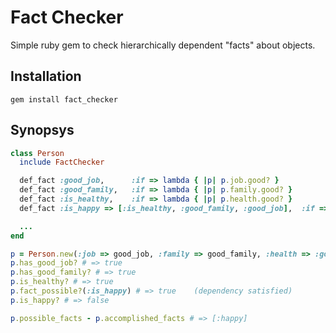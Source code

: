 # Fact Checker

  Simple ruby gem to check hierarchically dependent "facts" about objects.

## Installation

    gem install fact_checker

## Synopsys

``` ruby
class Person
  include FactChecker

  def_fact :good_job,      :if => lambda { |p| p.job.good? }
  def_fact :good_family,   :if => lambda { |p| p.family.good? }
  def_fact :is_healthy,    :if => lambda { |p| p.health.good? }
  def_fact :is_happy => [:is_healthy, :good_family, :good_job],  :if => lambda { |p| ! p.too_clever? }

  ...
end

p = Person.new(:job => good_job, :family => good_family, :health => :good, :intellect => :too_clever)
p.has_good_job? # => true
p.has_good_family? # => true
p.is_healthy? # => true
p.fact_possible?(:is_happy) # => true    (dependency satisfied)
p.is_happy? # => false

p.possible_facts - p.accomplished_facts # => [:happy]
```
